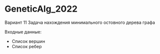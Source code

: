 # GeneticAlg_2022
Вариант 11
Задача нахождения минимального остовного дерева графа

Входные данные:
- Список вершин
- Список ребер
